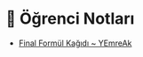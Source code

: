 # 📕 Öğrenci Notları

<!--YPackage.YGitbookIntegration-tarafından-otomatik-oluşturulmuştur-->

- [Final Formül Kağıdı ~ YEmreAk](Final%20Form%C3%BCl%20Ka%C4%9F%C4%B1d%C4%B1%20~%20YEmreAk.pdf)

<!--YPackage.YGitbookIntegration-tarafından-otomatik-oluşturulmuştur-->
